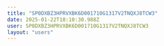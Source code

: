 ```yaml
---
title: "SP0DXBZ3HPRVXBK6D001710G1317V2TNQXJ8TCW3"
date: 2025-01-22T18:10:30.988Z
user: SP0DXBZ3HPRVXBK6D001710G1317V2TNQXJ8TCW3
layout: "users"
---
```

    
